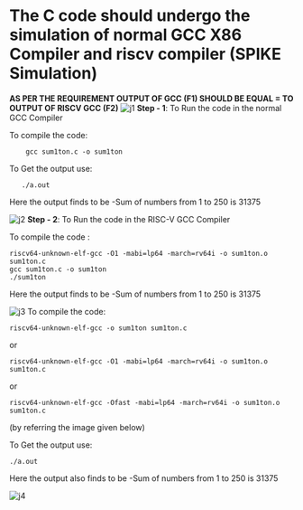 # **The C code should undergo the simulation of normal GCC X86 Compiler and riscv compiler** (**SPIKE Simulation**) 

**AS PER THE REQUIREMENT OUTPUT OF GCC (F1) SHOULD BE EQUAL = TO OUTPUT OF RISCV GCC (F2)**
![j1](https://github.com/Jhansiguram/jhansigurram/assets/160741021/68244cf2-c8b0-40f9-b02f-d8614864432f)
**Step - 1**: To Run the code in the normal GCC Compiler</p>


  To compile the code: 
            
        gcc sum1ton.c -o sum1ton
   To Get the output use:
       
       ./a.out
  Here the output finds to be -Sum of numbers from 1 to 250 is 31375

![j2](https://github.com/Jhansiguram/jhansigurram/assets/160741021/41246489-d07b-4a4c-a256-24c7a052e8f7)
**Step - 2**: To Run the code in the RISC-V GCC Compiler</p>
To compile the code :</p>

    riscv64-unknown-elf-gcc -O1 -mabi=lp64 -march=rv64i -o sum1ton.o sum1ton.c
    gcc sum1ton.c -o sum1ton
    ./sum1ton
 Here the output finds to be -Sum of numbers from 1 to 250 is 31375</p>
 
![j3](https://github.com/Jhansiguram/jhansigurram/assets/160741021/50b521c1-4ab3-4097-bbd9-73ec33369d08)
To compile the code:
  
    riscv64-unknown-elf-gcc -o sum1ton sum1ton.c
  or
    
    riscv64-unknown-elf-gcc -O1 -mabi=lp64 -march=rv64i -o sum1ton.o sum1ton.c
  or

    riscv64-unknown-elf-gcc -Ofast -mabi=lp64 -march=rv64i -o sum1ton.o sum1ton.c
 (by referring the image given below) </p>
 To Get the output use:

    ./a.out
 Here the output also finds to be -Sum of numbers from 1 to 250 is 31375
 
![j4](https://github.com/Jhansiguram/jhansigurram/assets/160741021/34fafb9d-636b-4b0a-878e-0953fe36b5f0)
